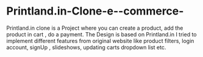 # Printland.in-Clone-e--commerce-
Printland.in clone is a Project where you can create a product, add the product in cart , do a payment. The Design is based on Printland.in I tried to implement different features from original website like product filters, login account, signUp , slideshows, updating carts dropdown list etc.
